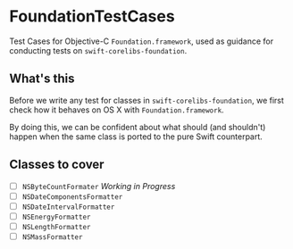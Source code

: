 # FoundationTestCases
Test Cases for Objective-C `Foundation.framework`, used as guidance for conducting tests on `swift-corelibs-foundation`.

## What's this

Before we write any test for classes in `swift-corelibs-foundation`, we first check how it behaves on OS X with `Foundation.framework`.

By doing this, we can be confident about what should (and shouldn't) happen when the same class is ported to the pure Swift counterpart.

## Classes to cover

- [ ] `NSByteCountFormater` _Working in Progress_
- [ ] `NSDateComponentsFormatter`
- [ ] `NSDateIntervalFormatter`
- [ ] `NSEnergyFormatter`
- [ ] `NSLengthFormatter`
- [ ] `NSMassFormatter`
